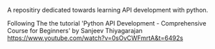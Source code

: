 A repositiry dedicated towards learning API development with python.

Following The the tutorial 'Python API Development - Comprehensive Course for Beginners' by Sanjeev Thiyagarajan
https://www.youtube.com/watch?v=0sOvCWFmrtA&t=6492s

